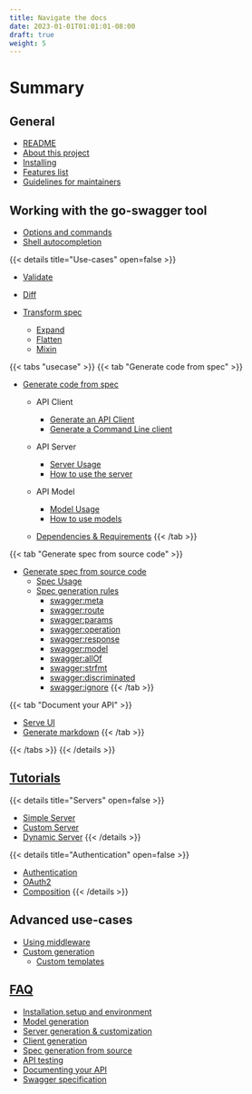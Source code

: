 ```yaml
---
title: Navigate the docs
date: 2023-01-01T01:01:01-08:00
draft: true
weight: 5
---
```

# Summary

## General
  - [README](_index.md)
  - [About this project](about.md)
  - [Installing](install.md)
  - [Features list](features.md)
  - [Guidelines for maintainers](guidelines/_index.md)

## Working with the go-swagger tool
  - [Options and commands](usage/swagger.md)
  - [Shell autocompletion](cli_helpers.md)

{{< details title="Use-cases" open=false >}}
  - [Validate](usage/validate.md)
  - [Diff](usage/diff.md)

  - [Transform spec](reference/transform.md)
    - [Expand](usage/expand.md)
    - [Flatten](usage/flatten.md)
    - [Mixin](usage/mixin.md)

{{< tabs "usecase" >}}
{{< tab "Generate code from spec" >}}
  - [Generate code from spec](generate/_index.md)
    - API Client
      - [Generate an API Client](generate/client.md)
      - [Generate a Command Line client](generate/cli.md)

    - API Server
      - [Server Usage](generate/server.md)
      - [How to use the server](reference/server.md)

    - API Model
      - [Model Usage](generate/model.md)
      - [How to use models](reference/models/_index.md)

    - [Dependencies & Requirements](generate/requirements.md)
{{< /tab >}}

{{< tab "Generate spec from source code" >}}
  - [Generate spec from source code](generate-spec/_index.md)
      - [Spec Usage](generate/spec.md)
      - [Spec generation rules](generate-spec/spec/annotations.md)
        - [swagger:meta](generate-spec/spec/annotations/meta.md)
        - [swagger:route](generate-spec/spec/annotations/route.md)
        - [swagger:params](generate-spec/spec/annotations/params.md)
        - [swagger:operation](generate-spec/spec/annotations/operation.md)
        - [swagger:response](generate-spec/spec/annotations/response.md)
        - [swagger:model](generate-spec/spec/annotations/model.md)
        - [swagger:allOf](generate-spec/spec/annotations/allOf.md)
        - [swagger:strfmt](generate-spec/spec/annotations/strfmt.md)
        - [swagger:discriminated](generate-spec/spec/annotations/discriminated.md)
        - [swagger:ignore](generate-spec/spec/annotations/ignore.md)
{{< /tab >}}

{{< tab "Document your API" >}}
  - [Serve UI](usage/serve_ui.md)
  - [Generate markdown](usage/markdown.md)
{{< /tab >}}

{{< /tabs >}}
{{< /details >}}

## [Tutorials](tutorial/_index.md)

{{< details title="Servers" open=false >}}
  - [Simple Server](tutorial/todo-list.md)
  - [Custom Server](tutorial/custom-server.md)
  - [Dynamic Server](tutorial/dynamic.md)
{{< /details >}}

{{< details title="Authentication" open=false >}}
  - [Authentication](tutorial/authentication.md)
  - [OAuth2](tutorial/oauth2.md)
  - [Composition](tutorial/composed-auth.md)
{{< /details >}}
    
## Advanced use-cases

- [Using middleware](reference/middleware.md)
- [Custom generation](reference/templates/template_layout.md)
  - [Custom templates](reference/templates/templates.md)

## [FAQ](faq/_index.md)
  - [Installation,setup and environment](faq/faq_setup.md)
  - [Model generation](faq/faq_model.md)
  - [Server generation & customization](faq/faq_server.md)
  - [Client generation](faq/faq_client.md)
  - [Spec generation from source](faq/faq_spec.md)
  - [API testing](faq/faq_testing.md)
  - [Documenting your API](faq/faq_documenting.md)
  - [Swagger specification](faq/faq_swagger.md)
